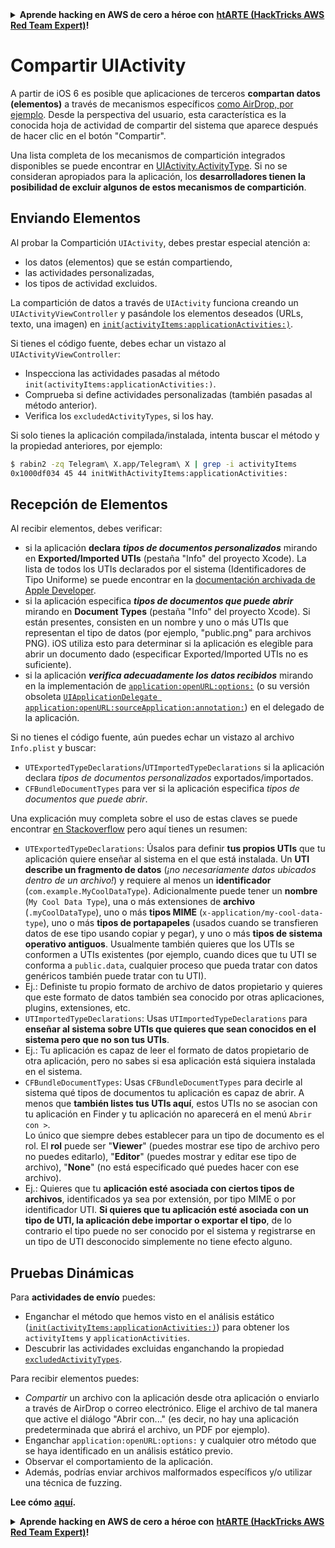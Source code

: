 <details>

<summary><strong>Aprende hacking en AWS de cero a héroe con</strong> <a href="https://training.hacktricks.xyz/courses/arte"><strong>htARTE (HackTricks AWS Red Team Expert)</strong></a><strong>!</strong></summary>

Otras formas de apoyar a HackTricks:

* Si quieres ver tu **empresa anunciada en HackTricks** o **descargar HackTricks en PDF**, consulta los [**PLANES DE SUSCRIPCIÓN**](https://github.com/sponsors/carlospolop)!
* Obtén el [**merchandising oficial de PEASS & HackTricks**](https://peass.creator-spring.com)
* Descubre [**La Familia PEASS**](https://opensea.io/collection/the-peass-family), nuestra colección de [**NFTs exclusivos**](https://opensea.io/collection/the-peass-family)
* **Únete al grupo de** 💬 [**Discord**](https://discord.gg/hRep4RUj7f) o al grupo de [**telegram**](https://t.me/peass) o **sigue** a **Twitter** 🐦 [**@carlospolopm**](https://twitter.com/carlospolopm)**.**
* **Comparte tus trucos de hacking enviando PRs a los repositorios de GitHub de** [**HackTricks**](https://github.com/carlospolop/hacktricks) y [**HackTricks Cloud**](https://github.com/carlospolop/hacktricks-cloud).

</details>


# Compartir UIActivity

A partir de iOS 6 es posible que aplicaciones de terceros **compartan datos (elementos)** a través de mecanismos específicos [como AirDrop, por ejemplo](https://developer.apple.com/library/archive/documentation/iPhone/Conceptual/iPhoneOSProgrammingGuide/Inter-AppCommunication/Inter-AppCommunication.html#//apple_ref/doc/uid/TP40007072-CH6-SW3). Desde la perspectiva del usuario, esta característica es la conocida hoja de actividad de compartir del sistema que aparece después de hacer clic en el botón "Compartir".

Una lista completa de los mecanismos de compartición integrados disponibles se puede encontrar en [UIActivity.ActivityType](https://developer.apple.com/documentation/uikit/uiactivity/activitytype). Si no se consideran apropiados para la aplicación, los **desarrolladores tienen la posibilidad de excluir algunos de estos mecanismos de compartición**.

## **Enviando Elementos**

Al probar la Compartición `UIActivity`, debes prestar especial atención a:

* los datos (elementos) que se están compartiendo,
* las actividades personalizadas,
* los tipos de actividad excluidos.

La compartición de datos a través de `UIActivity` funciona creando un `UIActivityViewController` y pasándole los elementos deseados (URLs, texto, una imagen) en [`init(activityItems:applicationActivities:)`](https://developer.apple.com/documentation/uikit/uiactivityviewcontroller/1622019-init).

Si tienes el código fuente, debes echar un vistazo al `UIActivityViewController`:

* Inspecciona las actividades pasadas al método `init(activityItems:applicationActivities:)`.
* Comprueba si define actividades personalizadas (también pasadas al método anterior).
* Verifica los `excludedActivityTypes`, si los hay.

Si solo tienes la aplicación compilada/instalada, intenta buscar el método y la propiedad anteriores, por ejemplo:
```bash
$ rabin2 -zq Telegram\ X.app/Telegram\ X | grep -i activityItems
0x1000df034 45 44 initWithActivityItems:applicationActivities:
```
## **Recepción de Elementos**

Al recibir elementos, debes verificar:

* si la aplicación **declara** _**tipos de documentos personalizados**_ mirando en **Exported/Imported UTIs** (pestaña "Info" del proyecto Xcode). La lista de todos los UTIs declarados por el sistema (Identificadores de Tipo Uniforme) se puede encontrar en la [documentación archivada de Apple Developer](https://developer.apple.com/library/archive/documentation/Miscellaneous/Reference/UTIRef/Articles/System-DeclaredUniformTypeIdentifiers.html#//apple_ref/doc/uid/TP40009259).
* si la aplicación especifica _**tipos de documentos que puede abrir**_ mirando en **Document Types** (pestaña "Info" del proyecto Xcode). Si están presentes, consisten en un nombre y uno o más UTIs que representan el tipo de datos (por ejemplo, "public.png" para archivos PNG). iOS utiliza esto para determinar si la aplicación es elegible para abrir un documento dado (especificar Exported/Imported UTIs no es suficiente).
* si la aplicación _**verifica adecuadamente los datos recibidos**_ mirando en la implementación de [`application:openURL:options:`](https://developer.apple.com/documentation/uikit/uiapplicationdelegate/1623112-application?language=objc) (o su versión obsoleta [`UIApplicationDelegate application:openURL:sourceApplication:annotation:`](https://developer.apple.com/documentation/uikit/uiapplicationdelegate/1623073-application?language=objc)) en el delegado de la aplicación.

Si no tienes el código fuente, aún puedes echar un vistazo al archivo `Info.plist` y buscar:

* `UTExportedTypeDeclarations`/`UTImportedTypeDeclarations` si la aplicación declara _tipos de documentos personalizados_ exportados/importados.
* `CFBundleDocumentTypes` para ver si la aplicación especifica _tipos de documentos que puede abrir_.

Una explicación muy completa sobre el uso de estas claves se puede encontrar [en Stackoverflow](https://stackoverflow.com/questions/21937978/what-are-utimportedtypedeclarations-and-utexportedtypedeclarations-used-for-on-i) pero aquí tienes un resumen:

* `UTExportedTypeDeclarations`: Úsalos para definir **tus propios UTIs** que tu aplicación quiere enseñar al sistema en el que está instalada. Un **UTI describe un fragmento de datos** (_¡no necesariamente datos ubicados dentro de un archivo!_) y requiere al menos un **identificador** (`com.example.MyCoolDataType`). Adicionalmente puede tener un **nombre** (`My Cool Data Type`), una o más extensiones de **archivo** (`.myCoolDataType`), uno o más **tipos MIME** (`x-application/my-cool-data-type`), uno o más **tipos de portapapeles** (usados cuando se transfieren datos de ese tipo usando copiar y pegar), y uno o más **tipos de sistema operativo antiguos**. Usualmente también quieres que los UTIs se conformen a UTIs existentes (por ejemplo, cuando dices que tu UTI se conforma a `public.data`, cualquier proceso que pueda tratar con datos genéricos también puede tratar con tu UTI).
* Ej.: Definiste tu propio formato de archivo de datos propietario y quieres que este formato de datos también sea conocido por otras aplicaciones, plugins, extensiones, etc.
* `UTImportedTypeDeclarations`: Usas `UTImportedTypeDeclarations` para **enseñar al sistema sobre UTIs que quieres que sean conocidos en el sistema pero que no son tus UTIs**.
* Ej.: Tu aplicación es capaz de leer el formato de datos propietario de otra aplicación, pero no sabes si esa aplicación está siquiera instalada en el sistema.
* `CFBundleDocumentTypes`: Usas `CFBundleDocumentTypes` para decirle al sistema qué tipos de documentos tu aplicación es capaz de abrir. A menos que **también listes tus UTIs aquí**, estos UTIs no se asocian con tu aplicación en Finder y tu aplicación no aparecerá en el menú `Abrir con >`. \
Lo único que siempre debes establecer para un tipo de documento es el rol. El **rol** puede ser "**Viewer**" (puedes mostrar ese tipo de archivo pero no puedes editarlo), "**Editor**" (puedes mostrar y editar ese tipo de archivo), "**None**" (no está especificado qué puedes hacer con ese archivo).
* Ej.: Quieres que tu **aplicación esté asociada con ciertos tipos de archivos**, identificados ya sea por extensión, por tipo MIME o por identificador UTI. **Si quieres que tu aplicación esté asociada con un tipo de UTI, la aplicación debe importar o exportar el tipo**, de lo contrario el tipo puede no ser conocido por el sistema y registrarse en un tipo de UTI desconocido simplemente no tiene efecto alguno.

## Pruebas Dinámicas

Para **actividades de envío** puedes:

* Enganchar el método que hemos visto en el análisis estático ([`init(activityItems:applicationActivities:)`](https://developer.apple.com/documentation/uikit/uiactivityviewcontroller/1622019-init)) para obtener los `activityItems` y `applicationActivities`.
* Descubrir las actividades excluidas enganchando la propiedad [`excludedActivityTypes`](https://developer.apple.com/documentation/uikit/uiactivityviewcontroller/1622009-excludedactivitytypes).

Para recibir elementos puedes:

* _Compartir_ un archivo con la aplicación desde otra aplicación o enviarlo a través de AirDrop o correo electrónico. Elige el archivo de tal manera que active el diálogo "Abrir con..." (es decir, no hay una aplicación predeterminada que abrirá el archivo, un PDF por ejemplo).
* Enganchar `application:openURL:options:` y cualquier otro método que se haya identificado en un análisis estático previo.
* Observar el comportamiento de la aplicación.
* Además, podrías enviar archivos malformados específicos y/o utilizar una técnica de fuzzing.

**Lee cómo** [**aquí**](https://mobile-security.gitbook.io/mobile-security-testing-guide/ios-testing-guide/0x06h-testing-platform-interaction#dynamic-analysis-8)**.**


<details>

<summary><strong>Aprende hacking en AWS de cero a héroe con</strong> <a href="https://training.hacktricks.xyz/courses/arte"><strong>htARTE (HackTricks AWS Red Team Expert)</strong></a><strong>!</strong></summary>

Otras formas de apoyar a HackTricks:

* Si quieres ver a tu **empresa anunciada en HackTricks** o **descargar HackTricks en PDF** consulta los [**PLANES DE SUSCRIPCIÓN**](https://github.com/sponsors/carlospolop)!
* Consigue el [**merchandising oficial de PEASS & HackTricks**](https://peass.creator-spring.com)
* Descubre [**La Familia PEASS**](https://opensea.io/collection/the-peass-family), nuestra colección de [**NFTs**](https://opensea.io/collection/the-peass-family) exclusivos
* **Únete al** 💬 [**grupo de Discord**](https://discord.gg/hRep4RUj7f) o al [**grupo de telegram**](https://t.me/peass) o **sigue** a **Twitter** 🐦 [**@carlospolopm**](https://twitter.com/carlospolopm)**.**
* **Comparte tus trucos de hacking enviando PRs a los repositorios de GitHub** [**HackTricks**](https://github.com/carlospolop/hacktricks) y [**HackTricks Cloud**](https://github.com/carlospolop/hacktricks-cloud).

</details>
